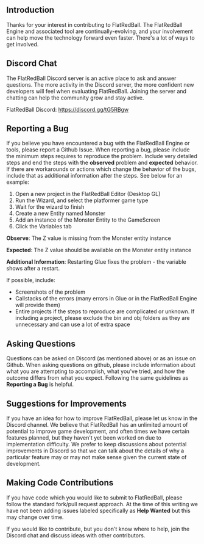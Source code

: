 ## Introduction

Thanks for your interest in contributing to FlatRedBall. The FlatRedBall Engine and associated tool are continually-evolving, and your involvement can help move the technology forward even faster. There's a lot of ways to get involved.

## Discord Chat

The FlatRedBall Discord server is an active place to ask and answer questions. The more activity in the Discord server, the more confident new developers will feel when evaluating FlatRedBall. Joining the server and chatting can help the community grow and stay active. 

FlatRedBall Discord: https://discord.gg/tG5RBgw

## Reporting a Bug

If you believe you have encountered a bug with the FlatRedBall Engine or tools, please report a Github Issue. When reporting a bug, please include the minimum steps requires to reproduce the problem. Include very detailed steps and end the steps with the **observed** problem and **expected** behavior. If there are workarounds or actions which change the behavior of the bugs, include that as additional information after the steps. See below for an example:

1. Open a new project in the FlatRedBall Editor (Desktop GL)
1. Run the Wizard, and select the platformer game type
2. Wait for the wizard to finish
3. Create a new Entity named Monster
4. Add an instance of the Monster Entity to the GameScreen
5. Click the Variables tab

**Observe**: The Z value is missing from the Monster entity instance

**Expected**: The Z value should be available on the Monster entity instance

**Additional Information**: Restarting Glue fixes the problem - the variable shows after a restart.

If possible, include:

* Screenshots of the problem
* Callstacks of the errors (many errors in Glue or in the FlatRedBall Engine will provide them)
* Entire projects if the steps to reproduce are complicated or unknown. If including a project, please exclude the bin and obj folders as they are unnecessary and can use a lot of extra space

## Asking Questions

Questions can be asked on Discord (as mentioned above) or as an issue on Github. When asking questions on github, please include information about what you are attempting to accomplish, what you've tried, and how the outcome differs from what you expect. Following the same guidelines as **Reporting a Bug** is helpful.

## Suggestions for Improvements

If you have an idea for how to improve FlatRedBall, please let us know in the Discord channel. We believe that FlatRedBall has an unlimited amount of potential to improve game development, and often times we have certain features planned, but they haven't yet been worked on due to implementation difficulty. We prefer to keep discussions about potential improvements in Discord so that we can talk about the details of why a particular feature may or may not make sense given the current state of development.

## Making Code Contributions

If you have code which you would like to submit to FlatRedBall, please follow the standard fork/pull request approach. At the time of this writing we have not been adding issues labeled specifically as **Help Wanted** but this may change over time.

If you would like to contribute, but you don't know where to help, join the Discord chat and discuss ideas with other contributors.
